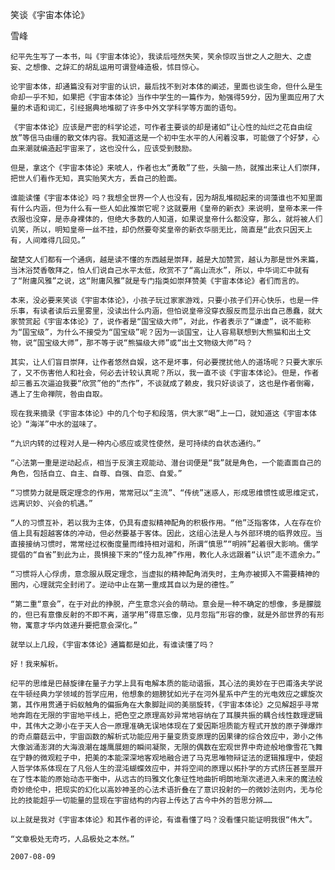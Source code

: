 笑谈《宇宙本体论》

雪峰


    纪平先生写了一本书，叫《宇宙本体论》，我读后哑然失笑，笑余惊叹当世之人之胆大、之虚妄、之想像、之辞汇的胡乱运用可谓登峰造极，怵目惊心。

    论宇宙本体，却通篇没有对宇宙的认识，最后找不到对本体的阐述，里面也谈生命，但什么是生命却一乎不知，如果把《宇宙本体论》当作中学生的一篇作为，勉强得59分，因为里面应用了大量的术语和词汇，引经据典地堆砌了许多中外文学科学等方面的语句。

    《宇宙本体论》应该是严密的科学论述，可作者主要谈的却是诸如“让心性的灿烂之花自由绽放”等信马由缰的散文体内容。我知道这是一个初中生水平的人闲着没事，可能做了个好梦，心血来潮就编造起宇宙来了，这也没什么，应该受到鼓励。

    但是，拿这个《宇宙本体论》来唬人，作者也太“勇敢”了些，头脑一热，就推出来让人们崇拜，把世人们看作无知，真实贻笑大方，丢自己的脸面。

    谁能读懂《宇宙本体论》吗？我想全世界一个人也没有，因为胡乱堆砌起来的词藻谁也不知里面有什么内涵，但为什么有一些人如此推崇它呢？这就要用《皇帝的新衣》来说明，皇帝本来一件衣服也没穿，是赤身裸体的，但绝大多数的人知道，如果说皇帝什么都没穿，那么，就将被人们讥笑，所以，明知皇帝一丝不挂，却仍然要夸奖皇帝的新衣华丽无比，简直是“此衣只因天上有，人间难得几回见。”

    酸楚文人们都有一个通病，越是读不懂的东西越是崇拜，越是大加赞赏，越认为那是世外来篇，当沐浴焚香敬拜之，怕人们说自己水平太低，欣赏不了“高山流水”，所以，中华词汇中就有了“附庸风雅”之说，这“附庸风雅”就是专门指类如崇拜赞美《宇宙本体论》者们而言的。

    本来，没必要来笑谈《宇宙本体论》，小孩子玩过家家游戏，只要小孩子们开心快乐，也是一件乐事，有读者读后云里雾里，没读出什么内涵，但怕说皇帝没穿衣服反而显示出自己愚蠢，就大家赞赏起《宇宙本体论》了，说作者是“国宝级大师”，对此，作者表示了“谦虚”，说不能称为“国宝级”，为什么不接受为“国宝级”呢？因为一谈国宝，让人容易联想到大熊猫和出土文物，说“国宝级大师”，那不等于说“熊猫级大师”或“出土文物级大师”吗？

    其实，让人们盲目崇拜，让作者悠然自娱，这不是坏事，何必要搅扰他人的道场呢？只要大家乐了，又不伤害他人和社会，何必去计较认真呢？所以，我一直不谈《宇宙本体论》。但是，作者却三番五次逼迫我要“欣赏”他的“杰作”，不谈就成了赖皮，我只好谈谈了，这也是作者倒霉，遇上了生命禅院，咎由自取。

    现在我来摘录《宇宙本体论》中的几个句子和段落，供大家“喝”上一口，就知道这《宇宙本体论》“海洋”中水的滋味了。

    “九识内转的过程对人是一种内心感应或灵性使然，是可持续的自状态通约。”

    “心法第一重是逆动起点，相当于反演主观能动、潜台词便是“我”就是角色，一个能直面自己的角色，包括自立、自主、自尊、自强、自恋、自爱。”

    “习惯势力就是既定理念的作用，常常冠以“主流”、“传统”迷惑人，形成思维惯性或思维定式，远离识妙、兴会的机遇。”

    “人的习惯互补，若以我为主体，仍具有虚拟精神配角的积极作用。“他”泛指客体，人在存在价值上具有超越客体的冲动，但必然要基于客体。因此，这组心法是人与外部环境的临界效应。当直接接纳习惯时，常常经过权衡度量而维持相对谐和，所谓“慎思”“明辨”起着很大影响。儒学提倡的“自省”到此为止，畏惧接下来的“怪力乱神”作用，教化人永远跟着“认识”走不遗余力。”

    “习惯将人心俘虏，意念服从既定理念，当虚拟的精神配角消失时，主角亦被掷入不需要精神的圈内，心理就完全封闭了。逆动中止在第一重成其自以为是的德性。”

    “第二重“意会”，在于对此的挣脱，产生意念兴会的萌动。意会是一种不确定的想像，多是朦胧的，但已有意像反射的不即不离，道学用”得意忘像，见月忽指“形容的像，就是外部世界的有形物，寓意才华内敛递升要把意会深化。”

    就举以上几段，《宇宙本体论》通篇都是如此，有谁读懂了吗？

    好！我来解析。

    纪平的思维是巴赫旋律在量子力学上具有电解本质的能动谐振，其心法的奥妙在于巴甫洛夫学说在牛顿经典力学领域的哲学应用，他想象的翅膀犹如光子在河外星系中产生的光电效应之螺旋次第，其作用贯通于蚂蚁触角的偏振角在大象脚趾间的美丽旋转，《宇宙本体论》之见解超乎寻常地奔跑在无限的宇宙地平线上，把色空之原理高妙异常地容纳在了耳膜共振的耦合线性数理逻辑中，其伟大之渺小在于天人合一原理准确无误地体现在了爱因斯坦质能方程式开放的原子弹爆炸的奇点蘑菇云中，宇宙函数的解析式功能应用于量变质变原理的因果律的综合效应中，渺小之伟大像汹涌澎湃的大海浪潮在雄鹰展翅的瞬间凝聚，无限的偶数在宏观世界中奇迹般地像雪花飞舞在宁静的微观粒子中，把美的本能深深地客观地融合进了马克思唯物辩证法的逻辑推理中，使超人哲学体系体现在了凡俗人生的混沌蝴蝶效应中，并将空间的原理以拓扑学的方式挤压甚至展开在了性本能的原始动态平衡中，从远古的玛雅文化象征性地曲折明朗地渐次递进入未来的魔法般奇妙绝伦中，把现实的幻化以高妙神圣的心法术语折叠在了意识投射的一的微妙法则内，无与伦比的技能超乎一切能量的显现在宇宙结构的内容上传达了古今中外的哲思分辨……

    以上就是我对《宇宙本体论》和其作者的评论，有谁看懂了吗？没看懂只能证明我很“伟大”。

    “文章极处无奇巧，人品极处之本然。”

    2007-08-09



